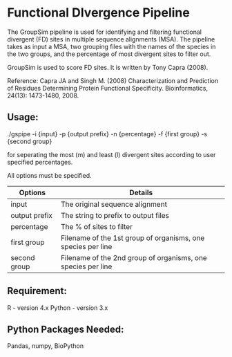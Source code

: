# Functional DIvergence Pipeline

The GroupSim pipeline is used for identifying and filtering functional divergent (FD) sites in multiple sequence alignments (MSA).
The pipeline takes as input a MSA, two grouping files with the names of the species in the two groups, and the percentage of most divergent sites to filter out. 


GroupSim is used to score FD sites. It is written by Tony Capra (2008).

Reference: Capra JA and Singh M. (2008) Characterization and Prediction of
Residues Determining Protein Functional Specificity. Bioinformatics,
24(13): 1473-1480, 2008.

## Usage:

./gspipe -i {input} -p {output prefix}  -n {percentage} -f {first group} -s {second group}

for seperating the most (m) and least (l) divergent sites according to user specified percentages.

All options must be specified.

Options | Details 
--------|--------
 input  | The original sequence alignment 
 output prefix | The string to prefix to output files
 percentage | The % of sites to filter 
 first group | Filename of the 1st group of organisms, one species per line
 second group | Filename of the 2nd group of organisms, one species per line
 

## Requirement:
R - version 4.x
Python - version 3.x

## Python Packages Needed:
Pandas, numpy, BioPython
